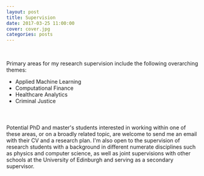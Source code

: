 ```yaml
---
layout: post
title: Supervision
date: 2017-03-25 11:00:00
cover: cover.jpg
categories: posts
---
```


<br>

Primary areas for my research supervision include the following overarching themes:

* Applied Machine Learning
* Computational Finance
* Healthcare Analytics
* Criminal Justice

<div style="height:25px;font-size:1px;">&nbsp;</div>

Potential PhD and master's students interested in working within one of these areas, or on a broadly related topic, are welcome to send me an email with their CV and a research plan. I'm also open to the supervision of research students with a background in different numerate disciplines such as physics and computer science, as well as joint supervisions with other schools at the University of Edinburgh and serving as a secondary supervisor.
<br>
